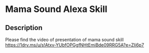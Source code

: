 # Mama Sound Alexa Skill

##  Description

Please find the video of presentation of mama sound skill<br>
<a>https://1drv.ms/u/s!Atxv-YUbfOPGgfNHtEmiBde09RRG5A?e=ZIi6p7</a>
